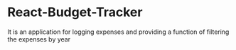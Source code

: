 # React-Budget-Tracker

It is an application for logging expenses and providing a function of filtering the expenses by year
